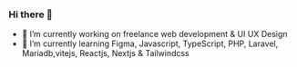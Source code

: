 ### Hi there 👋

- 🔭 I’m currently working on freelance web development & UI UX Design
- 🌱 I’m currently learning Figma, Javascript, TypeScript, PHP, Laravel, Mariadb,vitejs, Reactjs, Nextjs & Tailwindcss


